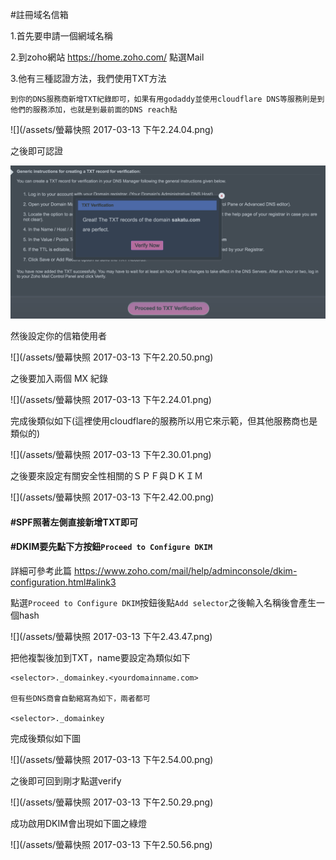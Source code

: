 #註冊域名信箱

1.首先要申請一個網域名稱

2.到zoho網站  https://home.zoho.com/ 點選Mail

3.他有三種認證方法，我們使用TXT方法

```
到你的DNS服務商新增TXT紀錄即可，如果有用godaddy並使用cloudflare DNS等服務則是到他們的服務添加，也就是到最前面的DNS reach點
```

![](/assets/螢幕快照 2017-03-13 下午2.24.04.png)


之後即可認證

![](/assets/asdasdads.png)

然後設定你的信箱使用者

![](/assets/螢幕快照 2017-03-13 下午2.20.50.png)

之後要加入兩個 MX 紀錄

![](/assets/螢幕快照 2017-03-13 下午2.24.01.png)

完成後類似如下(這裡使用cloudflare的服務所以用它來示範，但其他服務商也是類似的)

![](/assets/螢幕快照 2017-03-13 下午2.30.01.png)


之後要來設定有關安全性相關的ＳＰＦ與ＤＫＩＭ


![](/assets/螢幕快照 2017-03-13 下午2.42.00.png)

 #### #SPF照著左側直接新增TXT即可

#### #DKIM要先點下方按鈕`Proceed to Configure DKIM`

詳細可參考此篇 https://www.zoho.com/mail/help/adminconsole/dkim-configuration.html#alink3


點選`Proceed to Configure DKIM`按鈕後點`Add selector`之後輸入名稱後會產生一個hash

![](/assets/螢幕快照 2017-03-13 下午2.43.47.png)

把他複製後加到TXT，name要設定為類似如下

```
<selector>._domainkey.<yourdomainname.com>

但有些DNS商會自動縮寫為如下，兩者都可

<selector>._domainkey

```

完成後類似如下圖

![](/assets/螢幕快照 2017-03-13 下午2.54.00.png)


之後即可回到剛才點選verify

![](/assets/螢幕快照 2017-03-13 下午2.50.29.png)

成功啟用DKIM會出現如下圖之綠燈

![](/assets/螢幕快照 2017-03-13 下午2.50.56.png)
